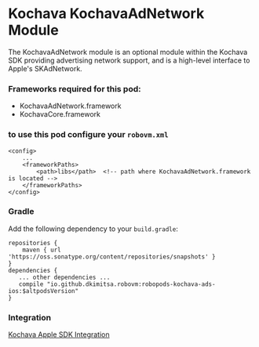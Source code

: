 # Kochava KochavaAdNetwork Module
The KochavaAdNetwork module is an optional module within the Kochava SDK providing advertising network support, and is a high-level interface to Apple's SKAdNetwork.

### Frameworks required for this pod:
* KochavaAdNetwork.framework
* KochavaCore.framework

### to use this pod configure your `robovm.xml`

```
<config>
    ...
    <frameworkPaths>
        <path>libs</path>  <!-- path where KochavaAdNetwork.framework is located -->
    </frameworkPaths>
</config>
```

### Gradle

Add the following dependency to your `build.gradle`:

```
repositories {
    maven { url 'https://oss.sonatype.org/content/repositories/snapshots' }
}
dependencies {
   ... other dependencies ...
   compile "io.github.dkimitsa.robovm:robopods-kochava-ads-ios:$altpodsVersion"
}
```

### Integration
[Kochava Apple SDK Integration](https://support.kochava.com/sdk-integration/sdk-kochavatracker-ios)
